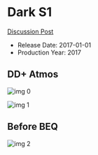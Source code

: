 # Dark S1

[Discussion Post](https://www.avsforum.com/threads/bass-eq-for-filtered-movies.2995212/post-56824798)

* Release Date: 2017-01-01
* Production Year: 2017

## DD+ Atmos

![img 0](https://fanart.tv/fanart/tv/334824/tvthumb/dark-5a2a7712af6d1.jpg)

![img 1](https://i.imgur.com/MFBEd4a.png)

## Before BEQ

![img 2](https://i.imgur.com/BRyQb9V.png)

